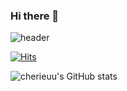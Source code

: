 ### Hi there 👋

<!--
**cherieuu/cherieuu** is a ✨ _special_ ✨ repository because its `README.md` (this file) appears on your GitHub profile.

Here are some ideas to get you started:

- 🔭 I’m currently working on ...
- 🌱 I’m currently learning ...
- 👯 I’m looking to collaborate on ...
- 🤔 I’m looking for help with ...
- 💬 Ask me about ...
- 📫 How to reach me: ...
- 😄 Pronouns: ...
- ⚡ Fun fact: ...

-->

![header](https://capsule-render.vercel.app/api?type=waving&color=auto&height=300&section=header&text=Yoo%20hwayoung&fontSize=90)

[![Hits](https://hits.seeyoufarm.com/api/count/incr/badge.svg?url=https%3A%2F%2Fgithub.com%2Fcherieuu&count_bg=%236A00B8&title_bg=%23706AAC&icon=&icon_color=%23E7E7E7&title=hits&edge_flat=false)](https://hits.seeyoufarm.com)

![cherieuu's GitHub stats](https://github-readme-stats.vercel.app/api?username=cherieuu&show_icons=true&theme=radical)

